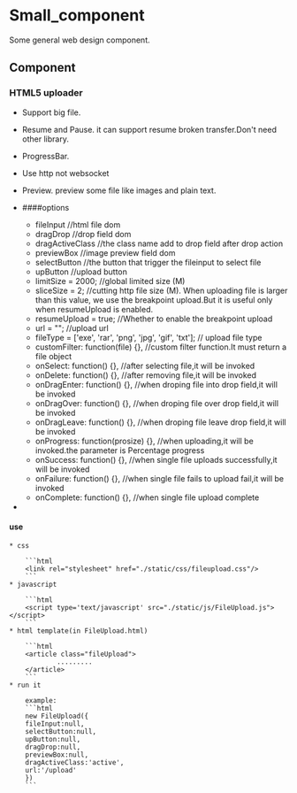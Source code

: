 # Small_component

Some general web design component.

## Component 
    
### HTML5 uploader

* Support big file.
* Resume and Pause. it can support resume broken transfer.Don't need other library. 
* ProgressBar. 
* Use http not websocket
* Preview. preview some file like images and plain text.
    
* ####options
    
    * fileInput //html file dom 
    * dragDrop  //drop field dom
    * dragActiveClass  //the class name add to drop field after drop action
    * previewBox  //image preview field dom
    * selectButton  //the button that trigger the fileinput to select file
    * upButton  //upload button
    * limitSize = 2000; //global limited size (M)
    * sliceSize = 2; //cutting http file size (M). When uploading file is larger than this value, we use the breakpoint upload.But it is useful only when resumeUpload is enabled.
    * resumeUpload = true; //Whether to enable the breakpoint upload
    * url = ""; //upload url
    * fileType = ['exe', 'rar', 'png', 'jpg', 'gif', 'txt']; // upload file type
    * customFilter: function(file) {}, //custom filter function.It must return a file object
    * onSelect: function() {}, //after selecting file,it will be invoked 
    * onDelete: function() {}, //after removing file,it will be invoked 
    * onDragEnter: function() {}, //when droping file into drop field,it will be invoked
    * onDragOver: function() {}, //when droping file over drop field,it will be invoked
    * onDragLeave: function() {}, //when droping file leave drop field,it will be invoked
    * onProgress: function(prosize) {}, //when uploading,it will be invoked.the parameter  is Percentage progress
    * onSuccess: function() {}, //when single file uploads successfully,it will be invoked 
    * onFailure: function() {}, //when single file fails to upload fail,it will be invoked  
    * onComplete: function() {}, //when single file upload complete
 
* 
#### use

    * css 
    
        ```html
        <link rel="stylesheet" href="./static/css/fileupload.css"/>
        ```
    * javascript
        
        ```html
        <script type='text/javascript' src="./static/js/FileUpload.js"></script>
        ```
    * html template(in FileUpload.html)
        
        ```html
        <article class="fileUpload">
                .........
        </article>
        ```
    * run it 
        
        example:
        ```html
        new FileUpload({
        fileInput:null,
        selectButton:null,
        upButton:null,
        dragDrop:null,
        previewBox:null,
        dragActiveClass:'active',
        url:'/upload'
        })
        ```
